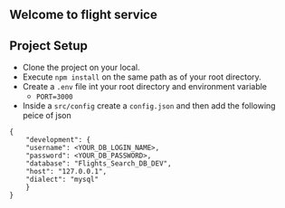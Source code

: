 <!-- /
    we can implement using role based model not feature based.

    -src/
        index.js //server
        models/     -- how the table and database look like
        controllers/
        middlewares/
        services/
        utils/     -- kinda a helper in which this can be accesss anywhere
        config/    -- managing database
        repository/
    -test/  [later]
    -static/
    -temp/ -->

## Welcome to flight service

## Project Setup
- Clone the project on your local.
- Execute `npm install` on the same path as of your root directory.
- Create a `.env` file int your root directory and environment variable
    - `PORT=3000`
- Inside a `src/config` create a `config.json` and then add the following peice of json

```
{
    "development": {
    "username": <YOUR_DB_LOGIN_NAME>,
    "password": <YOUR_DB_PASSWORD>,
    "database": "Flights_Search_DB_DEV",
    "host": "127.0.0.1",
    "dialect": "mysql"
    }
}

```